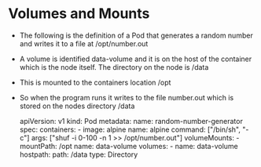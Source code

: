 # Volumes and Mounts

- The following is the definition of a Pod that generates a random number and writes it to a file at /opt/number.out
- A volume is identified data-volume and it is on the host of the container which is the node itself. The directory on the node is /data
- This is mounted to the containers location /opt
- So when the program runs it writes to the file number.out which is stored on the nodes directory /data

    apiVersion: v1
    kind: Pod
    metadata:
      name: random-number-generator
    spec:
      containers:
      - image: alpine
        name: alpine
        command: ["/bin/sh", "-c"]
        args: ["shuf -i 0-100 -n 1 >> /opt/number.out"]
        volumeMounts: 
        - mountPath: /opt
          name: data-volume
      volumes:
      - name: data-volume
        hostpath:
          path: /data
          type: Directory
